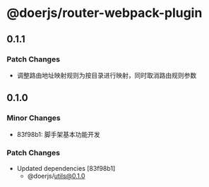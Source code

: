 # @doerjs/router-webpack-plugin

## 0.1.1

### Patch Changes

- 调整路由地址映射规则为按目录进行映射，同时取消路由规则参数

## 0.1.0

### Minor Changes

- 83f98b1: 脚手架基本功能开发

### Patch Changes

- Updated dependencies [83f98b1]
  - @doerjs/utils@0.1.0
